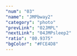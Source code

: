 ```yaml
---
"num": "03"
"name": "JMPbway2"
"category": "photo"
"prevLink": "02JMPL"
"nextLink": "04JMPsleep2"
"ratio": "80.9375"
"bgColor": "#FCE4D8"
---
```

